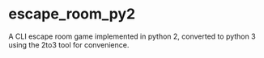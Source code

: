# escape_room_py2
A CLI escape room game implemented in python 2, converted to python 3 using the 2to3 tool for convenience.
